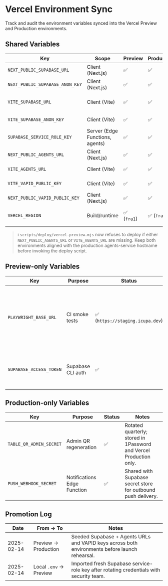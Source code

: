 # Vercel Environment Sync

Track and audit the environment variables synced into the Vercel Preview and Production environments.

## Shared Variables
| Key | Scope | Preview | Production | Notes |
| --- | --- | --- | --- | --- |
| `NEXT_PUBLIC_SUPABASE_URL` | Client (Next.js) | ✅ | ✅ | Points at the managed Supabase project URL. |
| `NEXT_PUBLIC_SUPABASE_ANON_KEY` | Client (Next.js) | ✅ | ✅ | Supabase anon key with row-level security enforced. |
| `VITE_SUPABASE_URL` | Client (Vite) | ✅ | ✅ | Mirrors `NEXT_PUBLIC_SUPABASE_URL`; required for the diner shell. |
| `VITE_SUPABASE_ANON_KEY` | Client (Vite) | ✅ | ✅ | Mirrors `NEXT_PUBLIC_SUPABASE_ANON_KEY`. |
| `SUPABASE_SERVICE_ROLE_KEY` | Server (Edge Functions, agents) | ✅ | ✅ | Required for privileged mutations invoked via Supabase Edge Functions. |
| `NEXT_PUBLIC_AGENTS_URL` | Client (Next.js) | ✅ | ✅ | Points at the deployed agents-service HTTPS endpoint. |
| `VITE_AGENTS_URL` | Client (Vite) | ✅ | ✅ | Same as above for the Vite shell. |
| `VITE_VAPID_PUBLIC_KEY` | Client (Vite) | ✅ | ✅ | Public VAPID key for push subscription opt-in. |
| `NEXT_PUBLIC_VAPID_PUBLIC_KEY` | Client (Next.js) | ✅ | ✅ | Push notifications on the marketing/admin Next.js apps. |
| `VERCEL_REGION` | Build/runtime | ✅ (`fra1`) | ✅ (`fra1`) | Keep runtime close to EU Supabase region; update alongside `vercel.json`. |

> ℹ️ `scripts/deploy/vercel-preview.mjs` now refuses to deploy if either `NEXT_PUBLIC_AGENTS_URL` or `VITE_AGENTS_URL` are missing. Keep both environments aligned with the production agents-service hostname before invoking the deploy script.

## Preview-only Variables
| Key | Purpose | Status | Notes |
| --- | --- | --- | --- |
| `PLAYWRIGHT_BASE_URL` | CI smoke tests | ✅ (`https://staging.icupa.dev`) | Points Playwright at the evergreen staging deployment so `verify-full` skips the local dev server. |
| `SUPABASE_ACCESS_TOKEN` | Supabase CLI auth | ✅ | Enables CLI migrations in GitHub Actions and local automation. |

## Production-only Variables
| Key | Purpose | Status | Notes |
| --- | --- | --- | --- |
| `TABLE_QR_ADMIN_SECRET` | Admin QR regeneration | ✅ | Rotated quarterly; stored in 1Password and Vercel Production only. |
| `PUSH_WEBHOOK_SECRET` | Notifications Edge Function | ✅ | Shared with Supabase secret store for outbound push delivery. |

## Promotion Log
| Date | From → To | Notes |
| --- | --- | --- |
| 2025-02-14 | Preview → Production | Seeded Supabase + Agents URLs and VAPID keys across both environments before launch rehearsal. |
| 2025-02-14 | Local `.env` → Preview | Imported fresh Supabase service-role key after rotating credentials with security team. |
